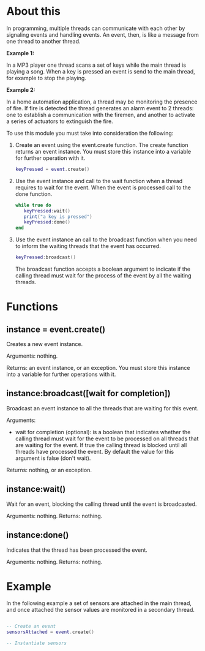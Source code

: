 # About this

In programming, multiple threads can communicate with each other by signaling events and handling events. An event, then, is like a message from one thread to another thread.

  **Example 1:**
 
  In a MP3 player one thread scans a set of keys while the main thread is playing a song. When a key is pressed an event is send to the main thread, for example to stop the playing.


  **Example 2:**

  In a home automation application, a thread may be monitoring the presence of fire. If fire is detected the thread generates an alarm event to 2 threads: one to establish a communication with the firemen, and another to activate a series of actuators to extinguish the fire.

To use this module you must take into consideration the following:

  1. Create an event using the event.create function. The create function returns an event instance. You must store this instance into a variable for further operation with it.

     ```lua
     keyPressed = event.create()
     ```

  2. Use the event instance and call to the wait function when a thread requires to wait for the event. When the event is processed call to the done function.

     ```lua
     while true do
        keyPressed:wait()
        print("a key is pressed")
        keyPressed:done()
     end
     ``` 

  3. Use the event instance an call to the broadcast function when you need to inform the waiting threads that the event has occurred.

     ```lua
     keyPressed:broadcast()
     ```

     The broadcast function accepts a boolean argument to indicate if the calling thread must wait for the process of the event by all the waiting threads.

# Functions

## instance = event.create()

Creates a new event instance.

Arguments: nothing.

Returns: an event instance, or an exception. You must store this instance into a variable for further operations with it.

## instance:broadcast([wait for completion]) 

Broadcast an event instance to all the threads that are waiting for this event.

Arguments:

* wait for completion (optional): is a boolean that indicates whether the calling thread must wait for the event to be processed on all threads that are waiting for the event. If true the calling thread is blocked until all threads have processed the event. By default the value for this argument is false (don't wait).

Returns: nothing, or an exception.

## instance:wait()

Wait for an event, blocking the calling thread until the event is broadcasted.

Arguments: nothing.
Returns: nothing.

## instance:done()

Indicates that the thread has been processed the event.

Arguments: nothing.
Returns: nothing.

# Example

In the following example a set of sensors are attached in the main thread, and once attached the sensor values are monitored in a secondary thread.

```lua

-- Create an event
sensorsAttached = event.create()

-- Instantiate sensors

```